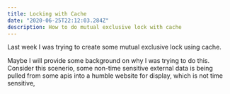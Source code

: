 ```yaml
---
title: Locking with Cache
date: "2020-06-25T22:12:03.284Z"
description: How to do mutual exclusive lock with cache
---
```



Last week I was trying to create some mutual exclusive lock using cache.

Maybe I will provide some background on why I was trying to do this. Consider this scenerio,  some non-time sensitive external data is being pulled from some apis into a humble website for display, which is not time sensitive,

